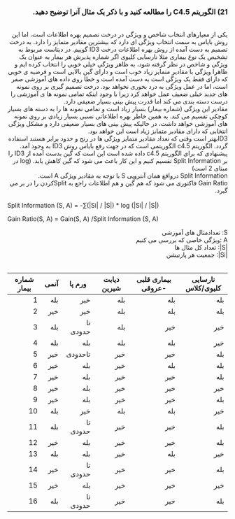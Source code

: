 

<div dir="rtl">
  
### 21) الگوریتم C4.5  را مطالعه کنید و با ذکر یک مثال آنرا توضیح دهید.
  
  <br/>
  یکی از معیارهای انتخاب شاخص و ویژگی در درخت تصمیم بهره اطلاعات است،  اما این روش بایاس به سمت انتخاب ویژگی ای دارد که بیشترین مقادیر متمایز را دارد. به درخت تصمیم به دست آمده از روش بهره اطلاعات درخت ID3 گوییم. 
  در دیتاست مربوط به تشخیص  یک نوع بیماری مثلا نارسایی کلیوی اگر شماره پذیرش هر بیمار به عنوان یک ویژگی و شاخص در نظر گرفته شود، به ظاهر ویژگی خیلی خوبی را انتخاب کرده ایم و ظاهرا  ویژگی با مقادیر متمایز زیاد 
  خوب است و دارای گین بالایی است و فرضیه ی خوبی که دارای فقط یک ویژگی است به دست آمده است و خطا روی داده های آموزشی صفر است، اما در عمل ویژگی به درد بخوری نخواهد بود.  
  درخت تصمیم گیری بر روی نمونه های جدید خیلی ضعیف عمل خواهد کرد زیرا با وجود اینکه تمامی نمونه ها ی آموزشی را درست دسته بندی  می کند اما قدرت پیش بینی بسیار ضعیفی دارد.
  <br/>
  مقادیر این ویژگی (شماره بیمار) بسیار زیاد است و تمامی نمونه ها را به دسته های بسیار کوچکی تقسیم می کند. به همین خاطر بهره اطلاعاتی نسبی بسیار زیادی بر روی نمونه های آموزشی خواهد داشت، در حالیکه پیش بینی های بسیار ضعیفی دارد و مشکل ویژگی انتخابی که دارای 
  مقادیر متمایز زیاد است این خواهد بود.
  <br/>
   ID3بهتر است وقتی که تعداد مقادیر متمایز ویژگی ها در رنج و حدود برابر هستند استفاده گردد. الگوریتم c4.5  الگوریتمی است که در جهت رفع بایاس  روش ID3 به وجود آمد.  
  پیشنهادی که برای الگوریتم c4.5  داده شده است این است که گین بدست آمده از ID3 را بر Split Information  تقسیم کنیم و این کار باعث می شود که گین کاهش یابد.
   (log در مبنای 2 است)
    <br/>
 Split Information  درواقع همان آنتروپی S با توجه به مقادیر ویژگی A است. 
 <br/>
  Gain Ratio فاکتوری می شود که هم گین و هم اطلاعات راجع به Splitکردن را در بر می گیرد.
  <br/>
   
  </div>
  <br/>
 Split Information (S, A) = -∑(|Si| / |S|) * log (|Si| / |S|)
 
 Gain Ratio(S, A) =  Gain(S, A) /Split Information (S, A)    
 
 <div dir="rtl">
 S: تعدادمثال های آموزشی  
 <div dir="rtl">
 A :ویژگی خاصی که بررسی می کنیم
 <div dir="rtl">
 |S|: تعداد کل مثال ها
 <div dir="rtl">
 |Si|: جمعیت هر پارتیشن
 </div>
   <br/>
   
   
| نارسایی کلیوی/کلاس | بیماری قلبی -عروقی | دیابت شیرین |ورم پا  | آنمی   |  شماره بیمار  | 
|-------|---------|--------|---------------|----------------------|-----------------|
|  بله    |            بله       |         بله   |   خیر  | بله    |    1         | 
|  بله    |            بله       |         بله   |  خیر   | خیر    |    2         | 
|  خیر    |            خیر       |     بله   | تا حدودی  | بله    |    3         | 
|  خیر    |           بله       |         بله   |   بله  | بله    |    4         |
|  بله     |       خیر       |     خیر  |   تاحدودی  | خیر    |    5    |
|  بله     |            بله       |          خیر  |   بله  | خیر    |    6        |
|  بله     |            خیر       |          خیر  |   بله  | خیر    |    7        |
|  خیر     |            خیر       |          خیر  |   بله  | خیر    |    8        |
|  بله     |            خیر       |          خیر  |   بله  | خیر    |    9        |
|  خیر     |           بله       |          بله  |   خیر  | بله    |   10        |
|  بله     |            خیر       |      خیر  |  تا حدودی  | بله    |   11        |
|  بله     |            خیر       |          خیر  |   بله  | خیر    |   12        |
|  خیر     |          بله       |          خیر  |   بله  |بله    |   13        |
|  بله     |            خیر       |          خیر  |   تا حدودی | خیر    |   14        |
|  خیر     |            خیر       |          خیر  |   بله  | خیر    |   15        |
|  بله     |   خیر       |          خیر  |  تا حدودی  |بله    |   16    |
   
   
   
   
